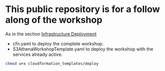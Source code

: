 # This public repository is for a follow along of the workshop 


As in the section [Infrastructure Deployment](https://catalog.workshops.aws/securitydashboard/en-US/build/infrastructure-deployment)

- cfn.yaml to deploy the complete workshop.
- S3AthenaWorkshopTemplate.yaml to deploy the workshop with the services already active.


```bash
chmod u+x cloudformation_templates/deploy
```